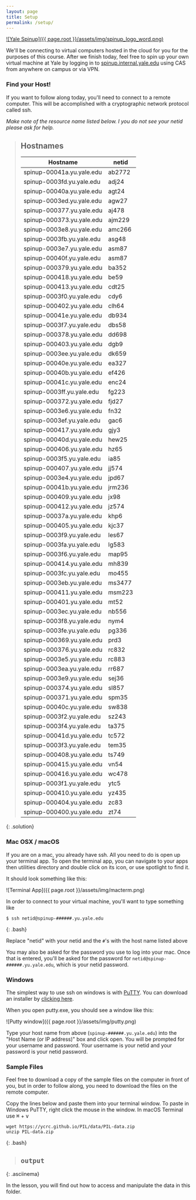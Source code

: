 ```yaml
---
layout: page
title: Setup
permalink: /setup/
---
```


[![Yale Spinup]({{ page.root }}/assets/img/spinup_logo_word.png)](https://spinup.internal.yale.edu/)

We'll be connecting to virtual computers hosted in the cloud for you for the purposes of this course.
After we finish today, feel free to spin up your own virtual machine at Yale by logging in to [spinup.internal.yale.edu](https://spinup.internal.yale.edu/) using CAS from anywhere on campus or via VPN.

### Find your Host!
If you want to follow along today, you'll need to connect to a remote computer.
This will be accomplished with a cryptographic network protocol called ssh.

*Make note of the resource name listed below. I you do not see your netid please ask for help.*

> ## Hostnames
>
> | Hostname                  | netid  |
> |---------------------------|--------|
> | spinup-00041a.yu.yale.edu | ab2772 |
> | spinup-0003fd.yu.yale.edu | adj24  |
> | spinup-00040a.yu.yale.edu | agt24  |
> | spinup-0003ed.yu.yale.edu | agw27  |
> | spinup-000377.yu.yale.edu | aj478  |
> | spinup-000373.yu.yale.edu | ajm229 |
> | spinup-0003e8.yu.yale.edu | amc266 |
> | spinup-0003fb.yu.yale.edu | asg48  |
> | spinup-0003e7.yu.yale.edu | asm87  |
> | spinup-00040f.yu.yale.edu | asm87  |
> | spinup-000379.yu.yale.edu | ba352  |
> | spinup-000418.yu.yale.edu | be59   |
> | spinup-000413.yu.yale.edu | cdt25  |
> | spinup-0003f0.yu.yale.edu | cdy6   |
> | spinup-000402.yu.yale.edu | clh64  |
> | spinup-00041e.yu.yale.edu | db934  |
> | spinup-0003f7.yu.yale.edu | dbs58  |
> | spinup-000378.yu.yale.edu | dd698  |
> | spinup-000403.yu.yale.edu | dgb9   |
> | spinup-0003ee.yu.yale.edu | dk659  |
> | spinup-00040e.yu.yale.edu | ea327  |
> | spinup-00040b.yu.yale.edu | ef426  |
> | spinup-00041c.yu.yale.edu | enc24  |
> | spinup-0003ff.yu.yale.edu | fg223  |
> | spinup-000372.yu.yale.edu | fjd27  |
> | spinup-0003e6.yu.yale.edu | fn32   |
> | spinup-0003ef.yu.yale.edu | gac6   |
> | spinup-000417.yu.yale.edu | gjy3   |
> | spinup-00040d.yu.yale.edu | hew25  |
> | spinup-000406.yu.yale.edu | hz65   |
> | spinup-0003f5.yu.yale.edu | ia85   |
> | spinup-000407.yu.yale.edu | jj574  |
> | spinup-0003e4.yu.yale.edu | jpd67  |
> | spinup-00041b.yu.yale.edu | jrm236 |
> | spinup-000409.yu.yale.edu | jx98   |
> | spinup-000412.yu.yale.edu | jz574  |
> | spinup-00037a.yu.yale.edu | khp6   |
> | spinup-000405.yu.yale.edu | kjc37  |
> | spinup-0003f9.yu.yale.edu | les67  |
> | spinup-0003fa.yu.yale.edu | lg583  |
> | spinup-0003f6.yu.yale.edu | map95  |
> | spinup-000414.yu.yale.edu | mh839  |
> | spinup-0003fc.yu.yale.edu | mo455  |
> | spinup-0003eb.yu.yale.edu | ms3477 |
> | spinup-000411.yu.yale.edu | msm223 |
> | spinup-000401.yu.yale.edu | mt52   |
> | spinup-0003ec.yu.yale.edu | nb556  |
> | spinup-0003f8.yu.yale.edu | nym4   |
> | spinup-0003fe.yu.yale.edu | pg336  |
> | spinup-000369.yu.yale.edu | prd3   |
> | spinup-000376.yu.yale.edu | rc832  |
> | spinup-0003e5.yu.yale.edu | rc883  |
> | spinup-0003ea.yu.yale.edu | rr687  |
> | spinup-0003e9.yu.yale.edu | sej36  |
> | spinup-000374.yu.yale.edu | sl857  |
> | spinup-000371.yu.yale.edu | spm35  |
> | spinup-00040c.yu.yale.edu | sw838  |
> | spinup-0003f2.yu.yale.edu | sz243  |
> | spinup-0003f4.yu.yale.edu | ta375  |
> | spinup-00041d.yu.yale.edu | tc572  |
> | spinup-0003f3.yu.yale.edu | tem35  |
> | spinup-000408.yu.yale.edu | ts749  |
> | spinup-000415.yu.yale.edu | vn54   |
> | spinup-000416.yu.yale.edu | wc478  |
> | spinup-0003f1.yu.yale.edu | ytc5   |
> | spinup-000410.yu.yale.edu | yz435  |
> | spinup-000404.yu.yale.edu | zc83   |
> | spinup-000400.yu.yale.edu | zt74   |
{: .solution}

### Mac OSX / macOS
If you are on a mac, you already have ssh. All you need to do is open up your terminal app.
To open the terminal app, you can navigate to your apps then utilities directory and double click on its icon, or use spotlight to find it.

It should look something like this:

![Terminal App]({{ page.root }}/assets/img/macterm.png)

In order to connect to your virtual machine, you'll want to type something like

~~~
$ ssh netid@spinup-######.yu.yale.edu
~~~
{: .bash}

Replace "netid" with your netid and the `#`'s with the host name listed above

You may also be asked for the password you use to log into your mac.
Once that is entered, you'll be asked for the password for
`netid@spinup-######.yu.yale.edu`, which is your netid password.

### Windows
The simplest way to use ssh on windows is with [PuTTY](http://www.chiark.greenend.org.uk/~sgtatham/putty). You can download an installer
by [clicking here](https://the.earth.li/~sgtatham/putty/latest/x86/putty-0.67-installer.msi).

When you open putty.exe, you should see a window like this:

![Putty window]({{ page.root }}/assets/img/putty.png)

Type your host name from above (`spinup-######.yu.yale.edu`) into the "Host Name
(or IP address)" box and click open. You will be prompted for your
username and password. Your username is your netid and your password is your
netid password.

### Sample Files

Feel free to download a copy of the sample files on the computer in front
of you, but in order to follow along, you need to download the files
on the remote computer.

Copy the lines below and paste them into your terminal window. To paste in
Windows PuTTY, right click the mouse in the window. In macOS Terminal
use <kbd>⌘</kbd> + <kbd>v</kbd>

~~~
wget https://ycrc.github.io/PIL/data/PIL-data.zip
unzip PIL-data.zip
~~~
{: .bash}

>## `output`
> <asciinema-player font-size="medium" poster="npt:0:1" rows="16" src="{{ page.root }}/assets/asciinema/00-01-getdata.json">
> </asciinema-player>
>
{: .asciinema}

In the lesson, you will find out how to access and manipulate the data in this folder.  
